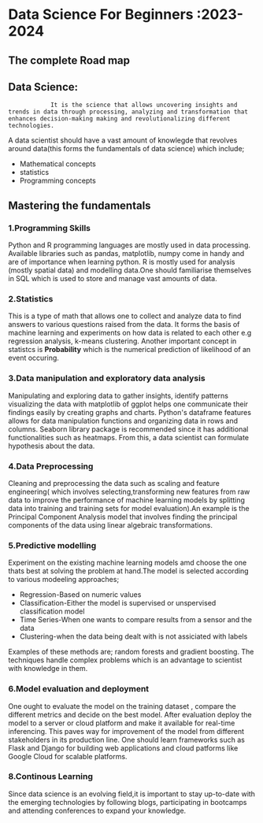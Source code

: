 # **Data Science For Beginners :2023-2024**

## The complete Road map

## **Data Science:**
                It is the science that allows uncovering insights and trends in data through processing, analyzing and transformation that enhances decision-making making and revolutionalizing different technologies.
A data scientist should have a vast amount of knowlegde that revolves around data(this forms the fundamentals of data science) which include;
- Mathematical concepts
- statistics
- Programming concepts

## Mastering the fundamentals
### 1.Programming Skills
Python and R programming languages are mostly used in data processing. Available libraries such as pandas, matplotlib, numpy come in handy and are of importance when learning python. R is mostly used for analysis (mostly spatial data) and modelling data.One should familiarise themselves in SQL which is used to store and manage vast amounts of data. 
### 2.Statistics
This is a type of math that allows one to collect and analyze data to find answers to various questions raised from the data. It forms the basis of machine learning and experiments on how data is related to each other e.g regression analysis, k-means clustering.
Another important concept in statistcs is **Probability** which is the numerical prediction of likelihood of an event occuring.
### 3.Data manipulation and exploratory data analysis
Manipulating and exploring data to gather insights, identify patterns visualizing the data with matplotlib of ggplot helps one communicate their findings easily by creating graphs and charts. Python's dataframe features allows for data manipulation functions and organizing data in rows and columns. Seaborn library package is recommended since it has additional functionalities such as heatmaps. From this, a data scientist can formulate hypothesis about the data.
### 4.Data Preprocessing 
Cleaning and preprocessing the data such as scaling and feature engineering( which involves selecting,transforming new features from raw data to improve the performance of machine learning models by splitting data into training and training sets for model evaluation).An example is the Principal Component Analysis model that involves finding the principal components of the data using linear algebraic transformations.
### 5.Predictive modelling
Experiment on the existing machine learning models amd choose the one thats best at solving the problem at hand.The model is selected according to various modeeling approaches;
- Regression-Based on numeric values
- Classification-Either the model is supervised or unspervised classification model
- Time Series-When one wants to compare results from a sensor and the data
- Clustering-when the data being dealt with is not assiciated with labels

Examples of these methods are; random forests and gradient boosting.
The techniques handle complex problems which is an advantage to scientist with knowledge in them.
### 6.Model evaluation and deployment
One ought to evaluate the model on the training dataset , compare the different metrics and decide on the best model. After evaluation deploy the model to a server or cloud platform and make it available for real-time inferencing. This paves way for improvement of the model from different stakeholders in its production line. One should learn frameworks such as Flask and Django for building web applications and cloud patforms like Google Cloud for scalable platforms.
### 8.Continous Learning
Since data science is an evolving field,it is important to stay up-to-date with the emerging technologies by following blogs, participating in bootcamps and attending conferences to expand your knowledge.



